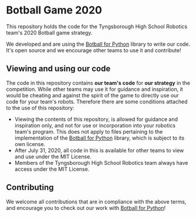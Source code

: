 # Botball Game 2020

This repository holds the code for the Tyngsborough High School Robotics team's 2020 Botball game strategy.

We developed and are using the [Botball for Python](https://github.com/tyngsboroughrobotics/botball) library to write our code. It's open source and we encourage other teams to use it and contribute!

## Viewing and using our code

The code in this repository contains **our team's code** for **our strategy** in the competition. While other teams may use it for guidance and inspiration, it would be cheating and against the spirit of the game to directly use our code for your team's robots. Therefore there are some conditions attached to the use of this repository:

 - Viewing the contents of this repository, is allowed for guidance and inspiration only, and not for use or incorporation into your robotics team's program. This does not apply to files pertaining to the implementation of the [Botball for Python](https://github.com/tyngsboroughrobotics/botball) library, which is subject to its own license.
 - After July 31, 2020, all code in this is available for other teams to view and use under the MIT License.
 - Members of the Tyngsborough High School Robotics team always have access under the MIT License.

## Contributing

We welcome all contributions that are in compliance with the above terms, and encourage you to check out our work with [Botball for Python](https://github.com/tyngsboroughrobotics/botball)!
